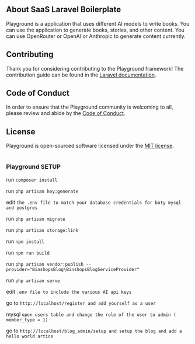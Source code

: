 
## About SaaS Laravel Boilerplate

Playground is a application that uses different AI models to write books. You can use the application to generate books, stories, and other content. You can use OpenRouter or OpenAI or Anthropic to generate content currently.

## Contributing

Thank you for considering contributing to the Playground framework! The contribution guide can be found in the [Laravel documentation](https://mindful-enlightenment.com/contributions).

## Code of Conduct

In order to ensure that the Playground community is welcoming to all, please review and abide by the [Code of Conduct](https://mindful-enlightenment.com/docs/contributions#code-of-conduct).

## License

Playground is open-sourced software licensed under the [MIT license](https://opensource.org/licenses/MIT).

#
### Playground SETUP

run `composer install`

run `php artisan key:generate`

edit `the .env file to match your database credentials for boty mysql and postgres`

run `php artisan migrate`

run `php artisan storage:link`

run `npm install`

run `npm run build`

run `php artisan vendor:publish --provider="BinshopsBlog\BinshopsBlogServiceProvider"`

run `php artisan serve`

edit `.env file to include the various AI api keys`

go to `http://localhost/register and add yourself as a user`

mysql `open users table and change the role of the user to admin ( member_type = 1)`

go to `http://localhost/blog_admin/setup and setup the blog and add a hello world artice`
